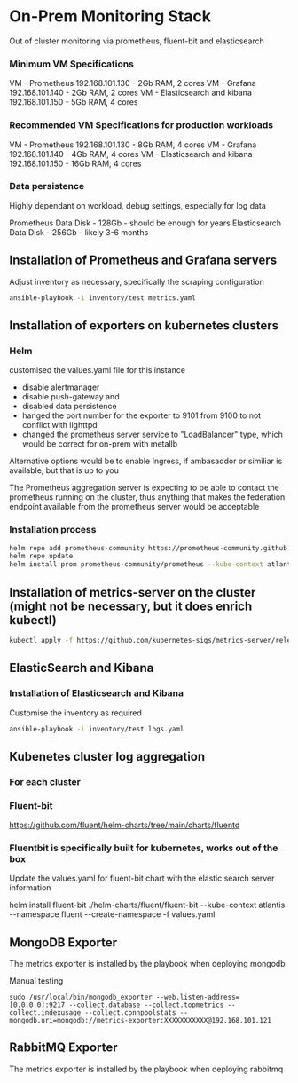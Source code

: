 # On-Prem Monitoring Stack

Out of cluster monitoring via prometheus, fluent-bit and elasticsearch

### Minimum VM Specifications
VM - Prometheus 192.168.101.130 - 2Gb RAM, 2 cores
VM - Grafana 192.168.101.140 - 2Gb RAM, 2 cores
VM - Elasticsearch and kibana 192.168.101.150 - 5Gb RAM, 4 cores

### Recommended VM Specifications for production workloads
VM - Prometheus 192.168.101.130 - 8Gb RAM, 4 cores
VM - Grafana 192.168.101.140 - 4Gb RAM, 4 cores
VM - Elasticsearch and kibana 192.168.101.150 - 16Gb RAM, 4 cores

### Data persistence

Highly dependant on workload, debug settings, especially for log data

Prometheus Data Disk - 128Gb - should be enough for years
Elasticsearch Data Disk - 256Gb - likely 3-6 months

## Installation of Prometheus and Grafana servers

Adjust inventory as necessary, specifically the scraping configuration

```bash
ansible-playbook -i inventory/test metrics.yaml
```

## Installation of exporters on kubernetes clusters

### Helm

customised the values.yaml file for this instance
 - disable alertmanager
 - disable push-gateway and
 - disabled data persistence
 - hanged the port number for the exporter to 9101 from 9100 to not conflict with lighttpd
 - changed the prometheus server service to "LoadBalancer" type, which would be correct for on-prem with metallb

Alternative options would be to enable Ingress, if ambasaddor or similiar is available, but that is up to you

The Prometheus aggregation server is expecting to be able to contact the prometheus running on the cluster, thus
anything that makes the federation endpoint available from the prometheus server would be acceptable

### Installation process

```bash
helm repo add prometheus-community https://prometheus-community.github.io/helm-charts
helm repo update
helm install prom prometheus-community/prometheus --kube-context atlantis -n monitoring --create-namespace -f ./helm-charts/kube-prometheus/values.yaml
```

## Installation of metrics-server on the cluster (might not be necessary, but it does enrich kubectl)

```bash
kubectl apply -f https://github.com/kubernetes-sigs/metrics-server/releases/download/v0.3.7/components.yaml
```

## ElasticSearch and Kibana

### Installation of Elasticsearch and Kibana

Customise the inventory as required

```bash
ansible-playbook -i inventory/test logs.yaml
```

## Kubenetes cluster log aggregation

### For each cluster

### Fluent-bit

https://github.com/fluent/helm-charts/tree/main/charts/fluentd

### Fluentbit is specifically built for kubernetes, works out of the box

Update the values.yaml for fluent-bit chart with the elastic search server information

helm install fluent-bit ./helm-charts/fluent/fluent-bit --kube-context atlantis --namespace fluent --create-namespace -f values.yaml

## MongoDB Exporter

The metrics exporter is installed by the playbook when deploying mongodb

Manual testing

```
sudo /usr/local/bin/mongodb_exporter --web.listen-address=[0.0.0.0]:9217 --collect.database --collect.topmetrics --collect.indexusage --collect.connpoolstats --mongodb.uri=mongodb://metrics-exporter:XXXXXXXXXXX@192.168.101.121
```

## RabbitMQ Exporter

The metrics exporter is installed by the playbook when deploying rabbitmq